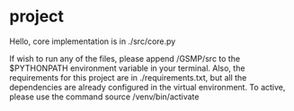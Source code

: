 # project

Hello, core implementation is in ./src/core.py

If wish to run any of the files, please append <Path>/GSMP/src to the $PYTHONPATH environment variable in your terminal.
Also, the requirements for this project are in ./requirements.txt, but all the dependencies are already configured in
the virtual environment. To active, please use the command
source <Path to GSMP>/venv/bin/activate
